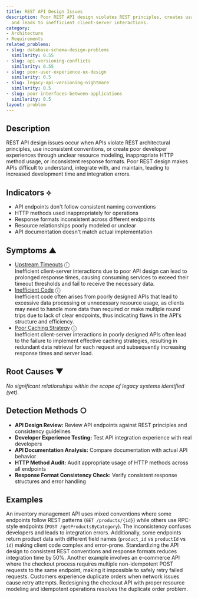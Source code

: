 ```yaml
---
title: REST API Design Issues
description: Poor REST API design violates REST principles, creates usability problems,
  and leads to inefficient client-server interactions.
category:
- Architecture
- Requirements
related_problems:
- slug: database-schema-design-problems
  similarity: 0.55
- slug: api-versioning-conflicts
  similarity: 0.55
- slug: poor-user-experience-ux-design
  similarity: 0.5
- slug: legacy-api-versioning-nightmare
  similarity: 0.5
- slug: poor-interfaces-between-applications
  similarity: 0.5
layout: problem
---
```


## Description

REST API design issues occur when APIs violate REST architectural principles, use inconsistent conventions, or create poor developer experiences through unclear resource modeling, inappropriate HTTP method usage, or inconsistent response formats. Poor REST design makes APIs difficult to understand, integrate with, and maintain, leading to increased development time and integration errors.


## Indicators ⟡

- API endpoints don't follow consistent naming conventions
- HTTP methods used inappropriately for operations
- Response formats inconsistent across different endpoints
- Resource relationships poorly modeled or unclear
- API documentation doesn't match actual implementation


## Symptoms ▲

- [Upstream Timeouts](upstream-timeouts.md) <span class="info-tooltip" title="Confidence: 0.532, Strength: 0.722">ⓘ</span>
<br/>  Inefficient client-server interactions due to poor API design can lead to prolonged response times, causing consuming services to exceed their timeout thresholds and fail to receive the necessary data.
- [Inefficient Code](inefficient-code.md) <span class="info-tooltip" title="Confidence: 0.367, Strength: 0.836">ⓘ</span>
<br/>  Inefficient code often arises from poorly designed APIs that lead to excessive data processing or unnecessary resource usage, as clients may need to handle more data than required or make multiple round trips due to lack of clear endpoints, thus indicating flaws in the API's structure and efficiency.
- [Poor Caching Strategy](poor-caching-strategy.md) <span class="info-tooltip" title="Confidence: 0.335, Strength: 0.717">ⓘ</span>
<br/>  Inefficient client-server interactions in poorly designed APIs often lead to the failure to implement effective caching strategies, resulting in redundant data retrieval for each request and subsequently increasing response times and server load.

## Root Causes ▼

*No significant relationships within the scope of legacy systems identified (yet).*

## Detection Methods ○

- **API Design Review:** Review API endpoints against REST principles and consistency guidelines
- **Developer Experience Testing:** Test API integration experience with real developers
- **API Documentation Analysis:** Compare documentation with actual API behavior
- **HTTP Method Audit:** Audit appropriate usage of HTTP methods across all endpoints
- **Response Format Consistency Check:** Verify consistent response structures and error handling


## Examples

An inventory management API uses mixed conventions where some endpoints follow REST patterns (`GET /products/{id}`) while others use RPC-style endpoints (`POST /getProductsByCategory`). The inconsistency confuses developers and leads to integration errors. Additionally, some endpoints return product data with different field names (`product_id` vs `productId` vs `id`) making client code complex and error-prone. Standardizing the API design to consistent REST conventions and response formats reduces integration time by 50%. Another example involves an e-commerce API where the checkout process requires multiple non-idempotent POST requests to the same endpoint, making it impossible to safely retry failed requests. Customers experience duplicate orders when network issues cause retry attempts. Redesigning the checkout API with proper resource modeling and idempotent operations resolves the duplicate order problem.
